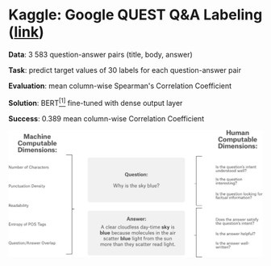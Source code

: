 # Kaggle: Google QUEST Q&A Labeling ([link](https://www.kaggle.com/c/google-quest-challenge))

__Data__: 3 583 question-answer pairs (title, body, answer)

__Task__: predict target values of 30 labels for each question-answer pair

__Evaluation__: mean column-wise Spearman's Correlation Coefficient

__Solution__: BERT[<sup>[1]</sup>](https://arxiv.org/abs/1810.04805) fine-tuned with dense output layer

__Success__: 0.389 mean column-wise Correlation Coefficient

![](learning_task.png)

